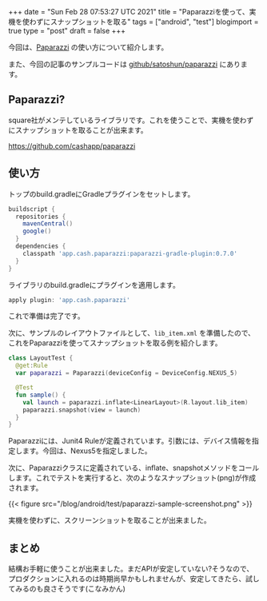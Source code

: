 +++
date = "Sun Feb 28 07:53:27 UTC 2021"
title = "Paparazziを使って、実機を使わずにスナップショットを取る"
tags = ["android", "test"]
blogimport = true
type = "post"
draft = false
+++

今回は、[Paparazzi](https://github.com/cashapp/paparazzi) の使い方について紹介します。

また、今回の記事のサンプルコードは [github/satoshun/paparazzi](https://github.com/satoshun-android-example/paparazzi) にあります。

## Paparazzi?

square社がメンテしているライブラリです。これを使うことで、実機を使わずにスナップショットを取ることが出来ます。

https://github.com/cashapp/paparazzi


## 使い方

トップのbuild.gradleにGradleプラグインをセットします。

```groovy
buildscript {
  repositories {
    mavenCentral()
    google()
  }
  dependencies {
    classpath 'app.cash.paparazzi:paparazzi-gradle-plugin:0.7.0'
  }
}
```

ライブラリのbuild.gradleにプラグインを適用します。

```groovy
apply plugin: 'app.cash.paparazzi'
```

これで準備は完了です。

次に、サンプルのレイアウトファイルとして、`lib_item.xml` を準備したので、これをPaparazziを使ってスナップショットを取る例を紹介します。

```kotlin
class LayoutTest {
  @get:Rule
  var paparazzi = Paparazzi(deviceConfig = DeviceConfig.NEXUS_5)

  @Test
  fun sample() {
    val launch = paparazzi.inflate<LinearLayout>(R.layout.lib_item)
    paparazzi.snapshot(view = launch)
  }
}
```

Paparazziには、Junit4 Ruleが定義されています。引数には、デバイス情報を指定します。今回は、Nexus5を指定しました。

次に、Paparazziクラスに定義されている、inflate、snapshotメソッドをコールします。これでテストを実行すると、次のようなスナップショット(png)が作成されます。

{{< figure src="/blog/android/test/paparazzi-sample-screenshot.png" >}}

実機を使わずに、スクリーンショットを取ることが出来ました。


## まとめ

結構お手軽に使うことが出来ました。まだAPIが安定していない?そうなので、プロダクションに入れるのは時期尚早かもしれませんが、安定してきたら、試してみるのも良さそうです(こなみかん)
